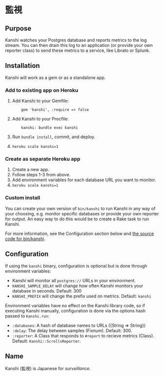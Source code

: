 # 監視

## Purpose

Kanshi watches your Postgres database and reports metrics to the log
stream. You can then drain this log to an application (or provide your
own reporter class) to send these metrics to a service, like Librato or
Splunk.

## Installation

Kanshi will work as a gem or as a standalone app.

### Add to existing app on Heroku

1. Add Kanshi to your Gemfile:

           gem 'kanshi', :require => false

2. Add Kanshi to your Procfile:

           kanshi: bundle exec kanshi

3. Run `bundle install`, commit, and deploy.
4. `heroku scale kanshi=1`

### Create as separate Heroku app

1. Create a new app.
2. Follow steps 1-3 from above.
3. Add environment variables for each database URL you want to monitor.
4. `heroku scale kanshi=1`

### Custom install

You can create your own version of `bin/kanshi` to run Kanshi in any way
of your choosing, e.g. monitor specific databases or provide your own
reporter for output. An easy way to do this would be to create a Rake
task to run Kanshi.

For more information, see the Configuration section below and [the
source code for bin/kanshi](/heroku/kanshi/blob/master/bin/kanshi).

## Configuration

If using the `kanshi` binary, configuration is optional but is done
through environment variables:

* Kanshi will monitor all `postgres://` URLs in your environment.
* `KANSHI_SAMPLE_DELAY` will change how often Kanshi monitors your
  database in seconds. Default: 300
* `KANSHI_PREFIX` will change the prefix used on metrics. Default:
  `kanshi`

Environment variables have no effect on the Kanshi library code, so if
executing Kanshi manually, configuration is done via the options hash
passed to `Kanshi.run`:

* `:databases`: A hash of database names to URLs ({String => String})
* `:delay`: The delay between samples (Fixnum). Default: 300.
* `:reporter`: A Class that responds to `#report` to recieve metrics
  (Class). Default: `Kanshi::ScrollsReporter`.

## Name

Kanshi (監視) is Japanese for _surveillance_.
